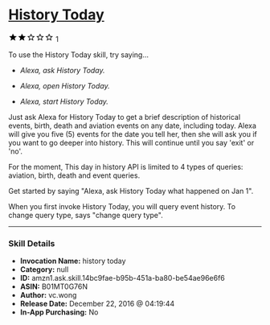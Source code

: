 # [History Today](http://alexa.amazon.com/#skills/amzn1.ask.skill.14bc9fae-b95b-451a-ba80-be54ae96e6f6)
![2 stars](../../images/ic_star_black_18dp_1x.png)![2 stars](../../images/ic_star_black_18dp_1x.png)![2 stars](../../images/ic_star_border_black_18dp_1x.png)![2 stars](../../images/ic_star_border_black_18dp_1x.png)![2 stars](../../images/ic_star_border_black_18dp_1x.png) 1

To use the History Today skill, try saying...

* *Alexa, ask History Today.*

* *Alexa, open History Today.*

* *Alexa, start History Today.*

Just ask Alexa for History Today to get a brief description of historical events, birth, death and aviation events on any date, including today.  Alexa will give you five (5) events for the date you tell her, then she will ask you if you want to go deeper into history.  This will continue until you say 'exit' or 'no'.

For the moment, This day in history API is limited to 4 types of queries: aviation, birth, death and event queries.

Get started by saying "Alexa, ask History Today what happened on Jan 1".  

When you first invoke History Today, you will query event history.  To change query type, says "change query type".

***

### Skill Details

* **Invocation Name:** history today
* **Category:** null
* **ID:** amzn1.ask.skill.14bc9fae-b95b-451a-ba80-be54ae96e6f6
* **ASIN:** B01MT0G76N
* **Author:** vc.wong
* **Release Date:** December 22, 2016 @ 04:19:44
* **In-App Purchasing:** No
